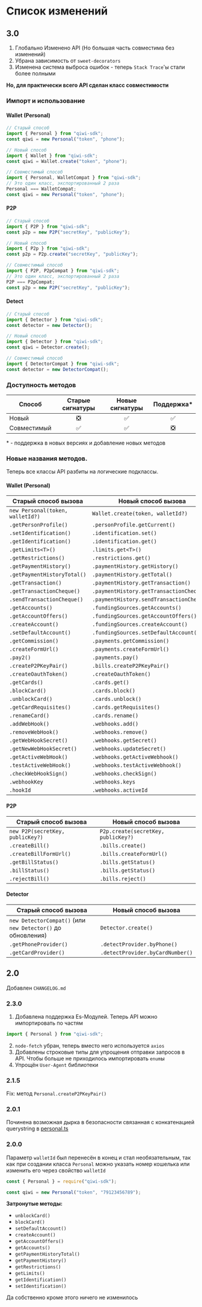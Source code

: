 # Список изменений

## 3.0

1. Глобально Изменено API (Но большая часть совместима без изменений)
2. Убрана зависимость от `sweet-decorators`
3. Изменена система выброса ошибок - теперь `Stack Trace`'ы стали более полными

**Но, для практически всего API сделан класс совместимости**

### Импорт и использование

#### Wallet (Personal)

```typescript
// Старый способ
import { Personal } from "qiwi-sdk";
const qiwi = new Personal("token", "phone");

// Новый способ
import { Wallet } from "qiwi-sdk";
const qiwi = Wallet.create("token", "phone");

// Совместимый способ
import { Personal, WalletCompat } from "qiwi-sdk";
// Это один класс, экспортированный 2 раза
Personal === WalletCompat;
const qiwi = new Personal("token", "phone");
```

#### P2P

```typescript
// Старый способ
import { P2P } from "qiwi-sdk";
const p2p = new P2P("secretKey", "publicKey");

// Новый способ
import { P2p } from "qiwi-sdk";
const p2p = P2p.create("secretKey", "publicKey");

// Совместимый способ
import { P2P, P2pCompat } from "qiwi-sdk";
// Это один класс, экспортированный 2 раза
P2P === P2pCompat;
const p2p = new P2P("secretKey", "publicKey");
```

#### Detect

```typescript
// Старый способ
import { Detector } from "qiwi-sdk";
const detector = new Detector();

// Новый способ
import { Detector } from "qiwi-sdk";
const qiwi = Detector.create();

// Совместимый способ
import { DetectorCompat } from "qiwi-sdk";
const detector = new DetectorCompat();
```

### Доступность методов

| Способ      | Старые сигнатуры | Новые сигнатуры | Поддержка\* |
| ----------- | :--------------: | :-------------: | :---------: |
| Новый       |        ❎        |       ✅        |     ✅      |
| Совместимый |        ✅        |       ✅        |     ❎      |

\* - поддержка в новых версиях и добавление новых методов

### Новые названия методов.

Теперь все классы API разбиты на логические подклассы.

#### Wallet (Personal)

| Старый способ вызова             | Новый способ вызова                       |
| -------------------------------- | ----------------------------------------- |
| `new Personal(token, walletId?)` | `Wallet.create(token, walletId?)`         |
| `.getPersonProfile()`            | `.personProfile.getCurrent()`             |
| `.setIdentification()`           | `.identification.set()`                   |
| `.getIdentification()`           | `.identification.get()`                   |
| `.getLimits<T>()`                | `.limits.get<T>()`                        |
| `.getRestrictions()`             | `.restrictions.get()`                     |
| `.getPaymentHistory()`           | `.paymentHistory.getHistory()`            |
| `.getPaymentHistoryTotal()`      | `.paymentHistory.getTotal()`              |
| `.getTransaction()`              | `.paymentHistory.getTransaction()`        |
| `.getTransactionCheque()`        | `.paymentHistory.getTransactionCheque()`  |
| `.sendTransactionCheque()`       | `.paymentHistory.sendTransactionCheque()` |
| `.getAccounts()`                 | `.fundingSources.getAccounts()`           |
| `.getAccountOffers()`            | `.fundingSources.getAccountOffers()`      |
| `.createAccount()`               | `.fundingSources.createAccount()`         |
| `.setDefaultAccount()`           | `.fundingSources.setDefaultAccount()`     |
| `.getCommission()`               | `.payments.getCommission()`               |
| `.createFormUrl()`               | `.payments.createFormUrl()`               |
| `.pay2()`                        | `.payments.pay()`                         |
| `.createP2PKeyPair()`            | `.bills.createP2PKeyPair()`               |
| `.createOauthToken()`            | `.createOauthToken()`                     |
| `.getCards()`                    | `.cards.get()`                            |
| `.blockCard()`                   | `.cards.block()`                          |
| `.unblockCard()`                 | `.cards.unblock()`                        |
| `.getCardRequisites()`           | `.cards.getRequisites()`                  |
| `.renameCard()`                  | `.cards.rename()`                         |
| `.addWebHook()`                  | `.webhooks.add()`                         |
| `.removeWebHook()`               | `.webhooks.remove()`                      |
| `.getWebHookSecret()`            | `.webhooks.getSecret()`                   |
| `.getNewWebHookSecret()`         | `.webhooks.updateSecret()`                |
| `.getActiveWebHook()`            | `.webhooks.getActiveWebhook()`            |
| `.testActiveWebHook()`           | `.webhooks.testActiveWebhook()`           |
| `.checkWebHookSign()`            | `.webhooks.checkSign()`                   |
| `.webhookKey`                    | `.webhooks.keys`                          |
| `.hookId`                        | `.webhooks.activeId`                      |

#### P2P

| Старый способ вызова             | Новый способ вызова                 |
| -------------------------------- | ----------------------------------- |
| `new P2P(secretKey, publicKey?)` | `P2p.create(secretKey, publicKey?)` |
| `.createBill()`                  | `.bills.create()`                   |
| `.createBillFormUrl()`           | `.bills.createFormUrl()`            |
| `.getBillStatus()`               | `.bills.getStatus()`                |
| `.billStatus()`                  | `.bills.getStatus()`                |
| `.rejectBill()`                  | `.bills.reject()`                   |

#### Detector

| Старый способ вызова                                        | Новый способ вызова              |
| ----------------------------------------------------------- | -------------------------------- |
| `new DetectorCompat()` (или `new Detector()` до обновления) | `Detector.create()`              |
| `.getPhoneProvider()`                                       | `.detectProvider.byPhone()`      |
| `.getCardProvider()`                                        | `.detectProvider.byCardNumber()` |

## 2.0

Добавлен `CHANGELOG.md`

### 2.3.0

1. Добавлена поддержка Es-Модулей. Теперь API можно импортировать по частям

```js
import { Personal } from "qiwi-sdk";
```

2. `node-fetch` убран, теперь вместо него используется `axios`
3. Добавлены строковые типы для упрощения отправки запросов в API. Чтобы больше не приходилось импортировать `enum`ы
4. Упрощён `User-Agent` библиотеки

### 2.1.5

Fix: метод `Personal.createP2PKeyPair()`

### 2.0.1

Починена возможная дырка в безопасности связанная с конкатенацией
querystring в [personal.ts](./src/services/personal.ts)

### 2.0.0

Параметр `walletId` был перенесён в конец и стал необязательным,
так как при создании класса `Personal` можно указать номер кошелька
или изменить его через свойство `walletId`

```javascript
const { Personal } = require("qiwi-sdk");

const qiwi = new Personal("token", "79123456789");
```

**Затронутые методы:**

- `unblockCard()`
- `blockCard()`
- `setDefaultAccount()`
- `createAccount()`
- `getAccountOffers()`
- `getAccounts()`
- `getPaymentHistoryTotal()`
- `getPaymentHistory()`
- `getRestrictions()`
- `getLimits()`
- `getIdentification()`
- `setIdentification()`

Да собственно кроме этого ничего не изменилось
